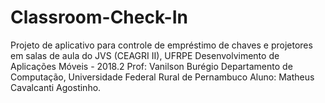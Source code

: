# Classroom-Check-In

Projeto de aplicativo para controle de empréstimo de chaves e projetores em salas de aula do JVS (CEAGRI II), UFRPE
Desenvolvimento de Aplicações Móveis - 2018.2
Prof: Vanilson Burégio
Departamento de Computação, Universidade Federal Rural de Pernambuco
Aluno: Matheus Cavalcanti Agostinho.
